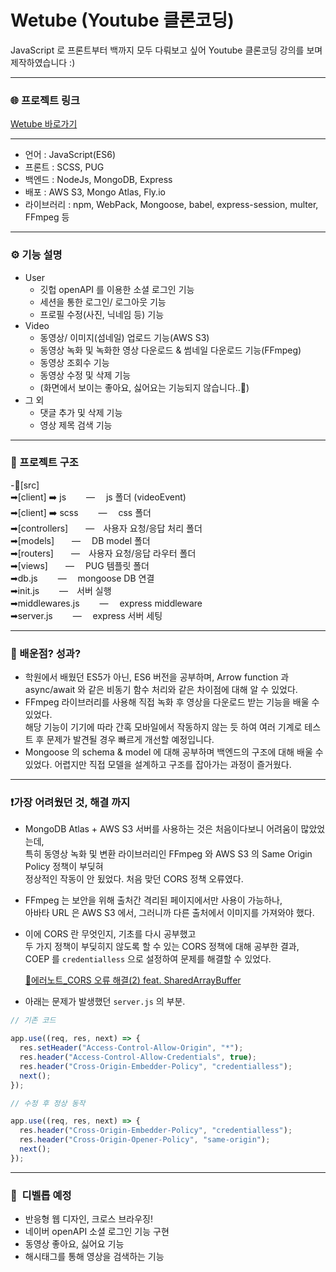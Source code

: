 # Wetube (Youtube 클론코딩)

JavaScript 로 프론트부터 백까지 모두 다뤄보고 싶어 Youtube 클론코딩 강의를 보며 제작하였습니다 :)

---

### 🌐 프로젝트 링크

[Wetube 바로가기](https://wetube.fly.dev/)

---

- 언어 : JavaScript(ES6)
- 프론트 : SCSS, PUG
- 백엔드 : NodeJs, MongoDB, Express
- 배포 : AWS S3, Mongo Atlas, Fly.io
- 라이브러리 : npm, WebPack, Mongoose, babel, express-session, multer, FFmpeg 등

---

### ⚙️ 기능 설명

- User
  - 깃헙 openAPI 를 이용한 소셜 로그인 기능
  - 세션을 통한 로그인/ 로그아웃 기능
  - 프로필 수정(사진, 닉네임 등) 기능
- Video
  - 동영상/ 이미지(섬네일) 업로드 기능(AWS S3)
  - 동영상 녹화 및 녹화한 영상 다운로드 & 썸네일 다운로드 기능(FFmpeg)
  - 동영상 조회수 기능
  - 동영상 수정 및 삭제 기능
  - (화면에서 보이는 좋아요, 싫어요는 기능되지 않습니다..🤣)
- 그 외
  - 댓글 추가 및 삭제 기능
  - 영상 제목 검색 기능

---

### 📝 프로젝트 구조

-📂[src]  
➡[client] ➡️ js 　　―　 js 폴더 (videoEvent)  
➡[client] ➡️ scss 　　―　 css 폴더  
➡[controllers]　　―　사용자 요청/응답 처리 폴더  
➡[models]　　―　 DB model 폴더  
➡[routers]　　―　사용자 요청/응답 라우터 폴더  
➡[views]　　―　 PUG 템플릿 폴더  
➡db.js 　　―　 mongoose DB 연결  
➡init.js 　　―　서버 실행  
➡middlewares.js 　　―　 express middleware  
➡server.js 　　―　 express 서버 세팅

---

### 📖 배운점? 성과?

- 학원에서 배웠던 ES5가 아닌, ES6 버전을 공부하며, Arrow function 과 async/await 와 같은 비동기 함수 처리와 같은 차이점에 대해 알 수 있었다.
- FFmpeg 라이브러리를 사용해 직접 녹화 후 영상을 다운로드 받는 기능을 배울 수 있었다.  
  해당 기능이 기기에 따라 간혹 모바일에서 작동하지 않는 듯 하여 여러 기계로 테스트 후 문제가 발견될 경우 빠르게 개선할 예정입니다.
- Mongoose 의 schema & model 에 대해 공부하며 백엔드의 구조에 대해 배울 수 있었다. 어렵지만 직접 모델을 설계하고 구조를 잡아가는 과정이 즐거웠다.

---

### ❗가장 어려웠던 것, 해결 까지

- MongoDB Atlas + AWS S3 서버를 사용하는 것은 처음이다보니 어려움이 많았었는데,  
  특히 동영상 녹화 및 변환 라이브러리인 FFmpeg 와 AWS S3 의 Same Origin Policy 정책이 부딪혀  
  정상적인 작동이 안 됬었다. 처음 맞던 CORS 정책 오류였다.  

- FFmpeg 는 보안을 위해 출처간 격리된 페이지에서만 사용이 가능하나,   
  아바타 URL 은 AWS S3 에서, 그러니까 다른 출처에서 이미지를 가져와야 했다.  

- 이에 CORS 란 무엇인지, 기초를 다시 공부했고  
  두 가지 정책이 부딪히지 않도록 할 수 있는 CORS 정책에 대해 공부한 결과,  
  COEP 를 `credentialless` 으로 설정하여 문제를 해결할 수 있었다.


  [📕에러노트\_CORS 오류 해결(2) feat. SharedArrayBuffer](https://velog.io/@tnrud4685/%EC%97%90%EB%9F%AC%EB%85%B8%ED%8A%B8CORS-%EC%98%A4%EB%A5%98-%ED%95%B4%EA%B2%B02...feat.-SharedArrayBuffer)

- 아래는 문제가 발생했던 `server.js` 의 부분.

```jsx
// 기존 코드

app.use((req, res, next) => {
  res.setHeader("Access-Control-Allow-Origin", "*");
  res.header("Access-Control-Allow-Credentials", true);
  res.header("Cross-Origin-Embedder-Policy", "credentialless");
  next();
});

// 수정 후 정상 동작

app.use((req, res, next) => {
  res.header("Cross-Origin-Embedder-Policy", "credentialless");
  res.header("Cross-Origin-Opener-Policy", "same-origin");
  next();
});
```

---

### **🤯  디벨롭 예정**

- 반응형 웹 디자인, 크로스 브라우징!
- 네이버 openAPI 소셜 로그인 기능 구현
- 동영상 좋아요, 싫어요 기능
- 해시태그를 통해 영상을 검색하는 기능
